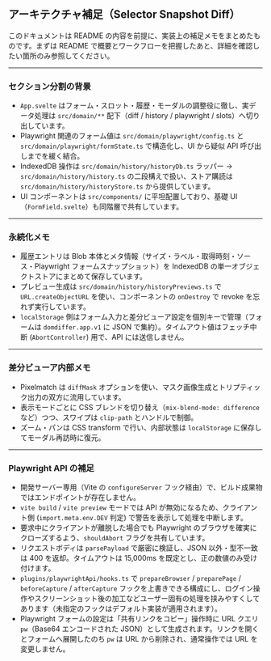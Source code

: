 ## アーキテクチャ補足（Selector Snapshot Diff）

このドキュメントは README の内容を前提に、実装上の補足メモをまとめたものです。まずは README で概要とワークフローを把握したあと、詳細を確認したい箇所のみ参照してください。

---

### セクション分割の背景

- `App.svelte` はフォーム・スロット・履歴・モーダルの調整役に徹し、実データ処理は `src/domain/**` 配下（diff / history / playwright / slots）へ切り出しています。
- Playwright 関連のフォーム値は `src/domain/playwright/config.ts` と `src/domain/playwright/formState.ts` で構造化し、UI から疑似 API 呼び出しまでを緩く結合。
- IndexedDB 操作は `src/domain/history/historyDb.ts` ラッパー → `src/domain/history/history.ts` の二段構えで扱い、ストア購読は `src/domain/history/historyStore.ts` から提供しています。
- UI コンポーネントは `src/components/` に平坦配置しており、基礎 UI（`FormField.svelte`）も同階層で共有しています。

---

### 永続化メモ

- 履歴エントリは Blob 本体とメタ情報（サイズ・ラベル・取得時刻・ソース・Playwright フォームスナップショット）を IndexedDB の単一オブジェクトストアにまとめて保存しています。
- プレビュー生成は `src/domain/history/historyPreviews.ts` で `URL.createObjectURL` を使い、コンポーネントの `onDestroy` で revoke を忘れず実行しています。
- `localStorage` 側はフォーム入力と差分ビューア設定を個別キーで管理（フォームは `domdiffer.app.v1` に JSON で集約）。タイムアウト値はフェッチ中断 (`AbortController`) 用で、API には送信しません。

---

### 差分ビューア内部メモ

- Pixelmatch は `diffMask` オプションを使い、マスク画像生成とトリプティック出力の双方に流用しています。
- 表示モードごとに CSS ブレンドを切り替え（`mix-blend-mode: difference` など）つつ、スワイプは `clip-path` とハンドルで制御。
- ズーム・パンは CSS transform で行い、内部状態は `localStorage` に保存してモーダル再訪時に復元。

---

### Playwright API の補足

- 開発サーバー専用（Vite の `configureServer` フック経由）で、ビルド成果物ではエンドポイントが存在しません。
- `vite build` / `vite preview` モードでは API が無効になるため、クライアント側 (`import.meta.env.DEV` 判定) で警告を表示して処理を中断します。
- 要求中にクライアントが離脱した場合でも Playwright のブラウザを確実にクローズするよう、`shouldAbort` フラグを共有しています。
- リクエストボディは `parsePayload` で厳密に検証し、JSON 以外・型不一致は 400 を返却。タイムアウトは 15,000ms を既定とし、正の数値のみ受け付けます。
- `plugins/playwrightApi/hooks.ts` で `prepareBrowser` / `preparePage` / `beforeCapture` / `afterCapture` フックを上書きできる構成にし、ログイン操作やスクリーンショット後の加工などユーザー固有の処理を挟みやすくしてあります（未指定のフックはデフォルト実装が適用されます）。
- Playwright フォームの設定は「共有リンクをコピー」操作時に URL クエリ `pw`（Base64 エンコードされた JSON）として生成されます。リンクを開くとフォームへ展開したのち `pw` は URL から削除され、通常操作では URL を変更しません。
